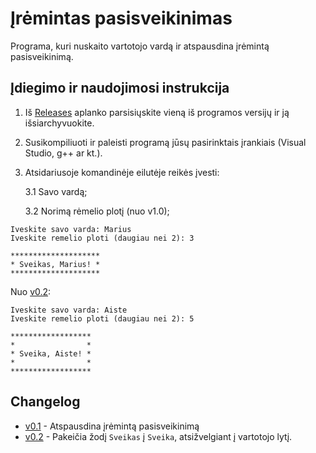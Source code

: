 # Įrėmintas pasisveikinimas
Programa, kuri nuskaito vartotojo vardą ir atspausdina įrėmintą pasisveikinimą.

## Įdiegimo ir naudojimosi instrukcija
1. Iš [Releases](https://github.com/metroff/VU_OP_uzd1/releases) aplanko parsisiųskite vieną iš programos versijų ir ją išsiarchyvuokite.
2. Susikompiliuoti ir paleisti programą jūsų pasirinktais įrankiais (Visual Studio, g++ ar kt.).
3. Atsidariusoje komandinėje eilutėje reikės įvesti:

   3.1 Savo vardą;
   
   3.2 Norimą rėmelio plotį (nuo v1.0);
```
Iveskite savo varda: Marius
Iveskite remelio ploti (daugiau nei 2): 3

********************
* Sveikas, Marius! *
********************
```
Nuo [v0.2](https://github.com/metroff/VU_OP_uzd1/releases/tag/v0.2):
```
Iveskite savo varda: Aiste
Iveskite remelio ploti (daugiau nei 2): 5

******************
*                *
* Sveika, Aiste! *
*                *
******************
```
## Changelog
* [v0.1](https://github.com/metroff/VU_OP_uzd1/releases/tag/v0.1) - Atspausdina įrėmintą pasisveikinimą
* [v0.2](https://github.com/metroff/VU_OP_uzd1/releases/tag/v0.2) - Pakeičia žodį ```Sveikas``` į ```Sveika```, atsižvelgiant į vartotojo lytį.
